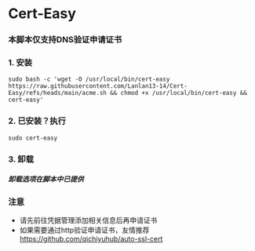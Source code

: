 # Cert-Easy
### 本脚本仅支持DNS验证申请证书
### 1. 安装
```
sudo bash -c 'wget -O /usr/local/bin/cert-easy https://raw.githubusercontent.com/Lanlan13-14/Cert-Easy/refs/heads/main/acme.sh && chmod +x /usr/local/bin/cert-easy && cert-easy'
```
### 2. 已安装？执行
```
sudo cert-easy
```
### 3. 卸载
##### 卸载选项在脚本中已提供

### 注意
- 请先前往凭据管理添加相关信息后再申请证书
- 如果需要通过http验证申请证书，友情推荐
https://github.com/qichiyuhub/auto-ssl-cert